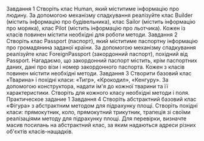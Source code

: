 Завдання 1
Створіть клас Human, який міститиме інформацію про
людину. За допомогою механізму спадкування реалізуйте клас Builder (містить інформацію про будівельника),
клас Sailor (містить інформацію про моряка), клас Pilot
(містить інформацію про льотчика).
Кожен із класів повинен містити необхідні для роботи
методи.
Завдання 2
Створіть клас Passport (паспорт), який міститиме паспортну інформацію про громадянина заданої країни.
За допомогою механізму спадкування реалізуйте клас
ForeignPassport (закордонний паспорт), похідний від Passport.
Нагадаємо, що закордонний паспорт містить, крім
паспортних даних, дані про візи і номер закордонного
паспорта.
Кожен з класів повинен містити необхідні методи.
Завдання 3
Створити базовий клас «Тварина» і похідні класи:
«Тигр», «Крокодил», «Кенгуру». За допомогою конструктора, надати ім'я до кожної тварини та її характеристики.
Створіть для кожного класу необхідні методи і поля.
Практическое задание
1
Завдання 4
Створіть абстрактний базовий клас «Фігура» з абстрактним методом для підрахунку площі. Створіть похідні класи: прямокутник, коло, прямокутний трикутник,
трапеція зі своїми реалізаціями методу для підрахунку
площі. Для перевірки, визначте масив посилань на абстрактний клас, за яким надаються адреси різних об'єктів
класів-нащадків.
